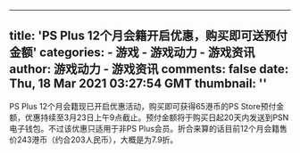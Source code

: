
---
title: 'PS Plus 12个月会籍开启优惠，购买即可送预付金额'
categories: 
    - 游戏
    - 游戏动力 - 游戏资讯
author: 游戏动力 - 游戏资讯
comments: false
date: Thu, 18 Mar 2021 03:27:54 GMT
thumbnail: ''
---

<div>   
PS Plus 12个月会籍现已开启优惠活动，购买即可获得65港币的PS Store预付金额，优惠持续至3月23日上午9点截止。预付金额将于购买日起20天内发送到PSN电子钱包。不过该优惠只适用于非PS Plus会员。折合来算的话目前12个月会籍售价243港币（约合203人民币），大概是为7.9折。 ​​​​  
</div>
            